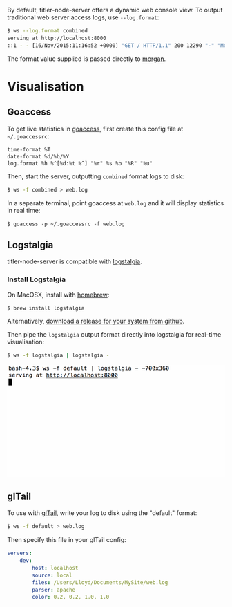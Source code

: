 By default, titler-node-server offers a dynamic web console view. To output traditional web server access logs, use `--log.format`:

```sh
$ ws --log.format combined
serving at http://localhost:8000
::1 - - [16/Nov/2015:11:16:52 +0000] "GET / HTTP/1.1" 200 12290 "-" "Mozilla/5.0 (Macintosh; Intel Mac OS X 10_11_1) AppleWebKit/537.36 (KHTML, like Gecko) Chrome/48.0.2562.0 Safari/537.36"
```

The format value supplied is passed directly to [morgan](https://github.com/expressjs/morgan).

# Visualisation

## Goaccess
To get live statistics in [goaccess](http://goaccess.io/), first create this config file at `~/.goaccessrc`:

```
time-format %T
date-format %d/%b/%Y
log.format %h %^[%d:%t %^] "%r" %s %b "%R" "%u"
```

Then, start the server, outputting `combined` format logs to disk:

```sh
$ ws -f combined > web.log
```

In a separate terminal, point goaccess at `web.log` and it will display statistics in real time:

```
$ goaccess -p ~/.goaccessrc -f web.log
```

## Logstalgia
titler-node-server is compatible with [logstalgia](http://code.google.com/p/logstalgia/).

### Install Logstalgia
On MacOSX, install with [homebrew](http://brew.sh):
```sh
$ brew install logstalgia
```

Alternatively, [download a release for your system from github](https://github.com/acaudwell/Logstalgia/releases/latest).

Then pipe the `logstalgia` output format directly into logstalgia for real-time visualisation:
```sh
$ ws -f logstalgia | logstalgia -
```

![titler-node-server with logstalgia](img/logstagia.gif)

## glTail
To use with [glTail](http://www.fudgie.org), write your log to disk using the "default" format:
```sh
$ ws -f default > web.log
```

Then specify this file in your glTail config:

```yaml
servers:
    dev:
        host: localhost
        source: local
        files: /Users/Lloyd/Documents/MySite/web.log
        parser: apache
        color: 0.2, 0.2, 1.0, 1.0
```
